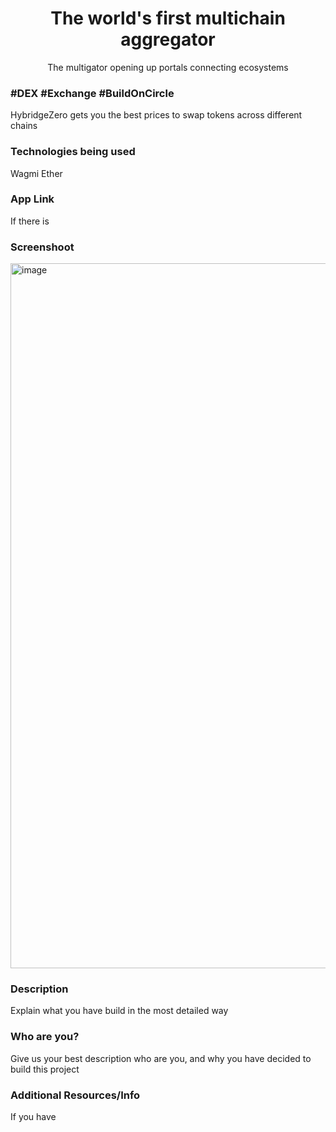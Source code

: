 <div align="center">
    <a href="#" target="_blank"><img src="" /></a>
</div>

<h1 align="center">The world's first multichain aggregator</h1>

<div align="center">
    The multigator opening up portals connecting ecosystems
</div>

<h3>#DEX #Exchange #BuildOnCircle</h3>
<p>HybridgeZero gets you the best prices to swap tokens across different chains</p>

<h3>Technologies being used</h3>
<p>Wagmi Ether </p>

<h3>App Link</h3>
<p>If there is</p>

<h3>Screenshoot</h3>
<img width="1128" alt="image" src="https://user-images.githubusercontent.com/100117126/235352769-56544ab6-8b0d-47f9-8788-e363c692a594.png">

<h3>Description</h3>
<p>Explain what you have build in the most detailed way</p>


<h3>Who are you?</h3>
<p>Give us your best description who are you, and why you have decided to build this project</p>

<h3>Additional Resources/Info</h3>
<p>If you have</p>